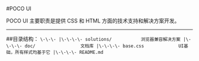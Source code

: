 #POCO UI


POCO UI 主要职责是提供 CSS 和 HTML 方面的技术支持和解决方案开发。

---


##目录结构：
`
    \-\-\-
     |\-\-\-\- solutions/           浏览器兼容解决方案
     |\-\-\-\- doc/                 文档库
     |\-\-\-\- base.css             UI基础，所有样式均基于它
     |\-\-\-\- README.md
`